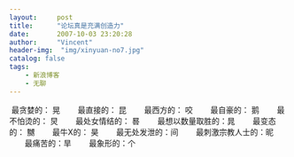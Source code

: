 ```yaml
---
layout:     post
title:      "论坛真是充满创造力"
date:       2007-10-03 23:20:28
author:     "Vincent"
header-img:  "img/xinyuan-no7.jpg"
catalog: false
tags:
    - 新浪博客
    - 无聊
---
```



 最贪婪的： 晃
　　最直接的： 昆
　　最西方的： 咬
　　最自豪的： 鹅
　　最不怕烫的： 炅
　　最处女情结的： 晷
　　最想以数量取胜的：晁
　　最变态的： 嬲
　　最牛X的： 昊
　　最无处发泄的：间
　　最刺激宗教人士的：昵
　　最痛苦的：旱
　　最象形的：个



